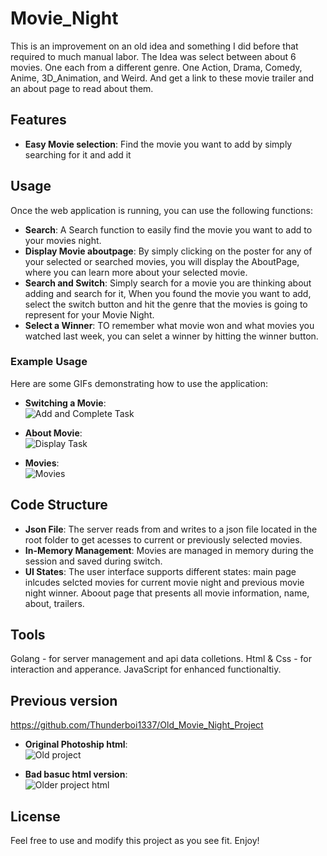 # Movie_Night
This is an improvement on an old idea and something I did before that required to much manual labor. The Idea was select between about 6 movies. One each from a different genre. One Action, Drama, Comedy, Anime, 3D_Animation, and Weird. And get a link to these movie trailer and an about page to read about them.


## Features

- **Easy Movie selection**: Find the movie you want to add by simply searching for it and add it



## Usage

Once the web application is running, you can use the following functions:

- **Search**: A Search function to easily find the movie you want to add to your movies night.
- **Display Movie aboutpage**: By simply clicking on the poster for any of your selected or searched movies, you will display the AboutPage, where you can learn more about your selected movie.
- **Search and Switch**: Simply search for a movie you are thinking about adding and search for it, When you found the movie you want to add, select the switch button and hit the genre that the movies is going to represent for your Movie Night.
- **Select a Winner**: TO remember what movie won and what movies you watched last week, you can selet a winner by hitting the winner button.

### Example Usage

Here are some GIFs demonstrating how to use the application:

- **Switching a Movie**:  
  ![Add and Complete Task](static/images/No-Picture-Found.png)

- **About Movie**:  
  ![Display Task](static/images/No-Picture-Found.png)

- **Movies**:  
  ![Movies](static/images/No-Picture-Found.png)

## Code Structure

- **Json File**: The server reads from and writes to a json file located in the root folder to get acesses to current or previously selected movies.
- **In-Memory Management**: Movies are managed in memory during the session and saved during switch.
- **UI States**: The user interface supports different states: main page inlcudes selcted movies for current movie night and previous movie night winner. Aboout page that presents all movie information, name, about, trailers.

## Tools

Golang - for server management and api data colletions.
Html & Css - for interaction and apperance.
JavaScript for enhanced functionaltiy.

## Previous version
https://github.com/Thunderboi1337/Old_Movie_Night_Project


- **Original Photoship html**:  
  ![Old project](static/images/No-Picture-Found.png)

- **Bad basuc html version**:  
  ![Older project html](static/images/No-Picture-Found.png)

## License

Feel free to use and modify this project as you see fit. Enjoy!
